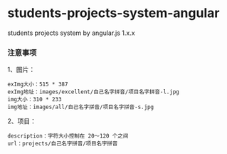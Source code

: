 # students-projects-system-angular
students projects system by angular.js 1.x.x

### 注意事项
1、图片：

    exImg大小：515 * 387
    exImg地址：images/excellent/自己名字拼音/项目名字拼音-l.jpg
    img大小：310 * 233
    img地址：images/all/自己名字拼音/项目名字拼音-s.jpg

2、项目：

    description：字符大小控制在 20～120 个之间
    url：projects/自己名字拼音/项目名字拼音